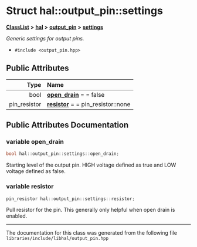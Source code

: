 

# Struct hal::output\_pin::settings



[**ClassList**](annotated.md) **>** [**hal**](namespacehal.md) **>** [**output\_pin**](classhal_1_1output__pin.md) **>** [**settings**](structhal_1_1output__pin_1_1settings.md)



_Generic settings for output pins._ 

* `#include <output_pin.hpp>`





















## Public Attributes

| Type | Name |
| ---: | :--- |
|  bool | [**open\_drain**](#variable-open_drain)   = = false<br> |
|  pin\_resistor | [**resistor**](#variable-resistor)   = = pin\_resistor::none<br> |












































## Public Attributes Documentation




### variable open\_drain 


```C++
bool hal::output_pin::settings::open_drain;
```



Starting level of the output pin. HIGH voltage defined as true and LOW voltage defined as false. 


        



### variable resistor 


```C++
pin_resistor hal::output_pin::settings::resistor;
```



Pull resistor for the pin. This generally only helpful when open drain is enabled. 


        

------------------------------
The documentation for this class was generated from the following file `libraries/include/libhal/output_pin.hpp`

